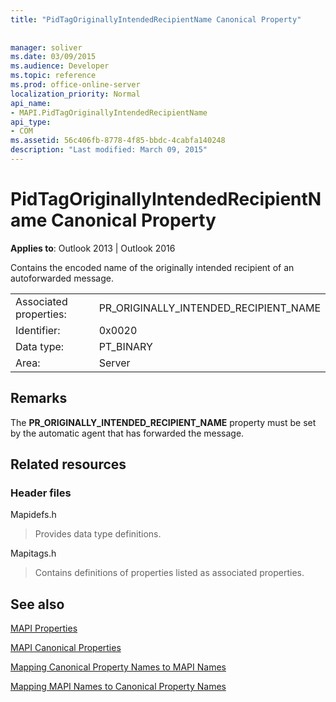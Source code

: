 ```yaml
---
title: "PidTagOriginallyIntendedRecipientName Canonical Property"
 
 
manager: soliver
ms.date: 03/09/2015
ms.audience: Developer
ms.topic: reference
ms.prod: office-online-server
localization_priority: Normal
api_name:
- MAPI.PidTagOriginallyIntendedRecipientName
api_type:
- COM
ms.assetid: 56c406fb-8778-4f85-bbdc-4cabfa140248
description: "Last modified: March 09, 2015"
---
```


# PidTagOriginallyIntendedRecipientName Canonical Property

  
  
**Applies to**: Outlook 2013 | Outlook 2016 
  
Contains the encoded name of the originally intended recipient of an autoforwarded message.
  
|||
|:-----|:-----|
|Associated properties:  <br/> |PR_ORIGINALLY_INTENDED_RECIPIENT_NAME  <br/> |
|Identifier:  <br/> |0x0020  <br/> |
|Data type:  <br/> |PT_BINARY  <br/> |
|Area:  <br/> |Server  <br/> |
   
## Remarks

The **PR_ORIGINALLY_INTENDED_RECIPIENT_NAME** property must be set by the automatic agent that has forwarded the message. 
  
## Related resources

### Header files

Mapidefs.h
  
> Provides data type definitions.
    
Mapitags.h
  
> Contains definitions of properties listed as associated properties.
    
## See also



[MAPI Properties](mapi-properties.md)
  
[MAPI Canonical Properties](mapi-canonical-properties.md)
  
[Mapping Canonical Property Names to MAPI Names](mapping-canonical-property-names-to-mapi-names.md)
  
[Mapping MAPI Names to Canonical Property Names](mapping-mapi-names-to-canonical-property-names.md)

